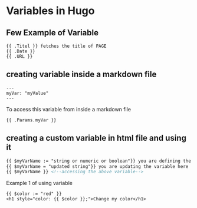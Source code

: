 # Variables in Hugo
## Few Example of Variable
```
{{ .Titel }} fetches the title of PAGE
{{ .Date }}
{{ .URL }}
```

## creating variable inside a markdown file
```
---
myVar: "myValue"
---
```
To access this variable from inside a markdown file
``` 
{{ .Params.myVar }}
```

## creating a custom variable in html file and using it
```html
{{ $myVarName := "string or numeric or boolean"}} you are defining the variable here
{{ $myVarName = "updated string"}} you are updating the variable here
{{ $myVarName }} <!--accessing the above variable-->
```

Example 1 of using variable
```
{{ $color := "red" }}
<h1 style="color: {{ $color }};">Change my color</h1>
```
